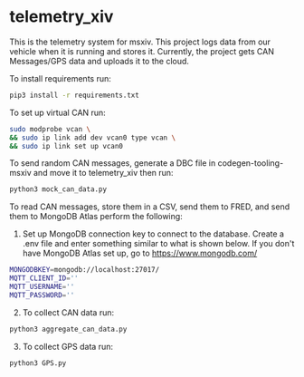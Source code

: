 # telemetry_xiv
This is the telemetry system for msxiv. This project logs data from our vehicle when it is running and stores it. Currently, the project gets CAN Messages/GPS data and uploads it to the cloud.

To install requirements run:
```bash
pip3 install -r requirements.txt
```

To set up virtual CAN run:
```bash
sudo modprobe vcan \
&& sudo ip link add dev vcan0 type vcan \
&& sudo ip link set up vcan0
```

To send random CAN messages, generate a DBC file in codegen-tooling-msxiv and move it to telemetry_xiv then run:
```bash
python3 mock_can_data.py
```
To read CAN messages, store them in a CSV, send them to FRED, and send them to MongoDB Atlas perform the following:
1. Set up MongoDB connection key to connect to the database. Create a .env file and enter something similar to what is shown below.
If you don't have MongoDB Atlas set up, go to https://www.mongodb.com/
```bash
MONGODBKEY=mongodb://localhost:27017/
MQTT_CLIENT_ID=''
MQTT_USERNAME=''
MQTT_PASSWORD=''
```
2. To collect CAN data run:
```bash
python3 aggregate_can_data.py
```
3. To collect GPS data run:
```bash
python3 GPS.py
```
